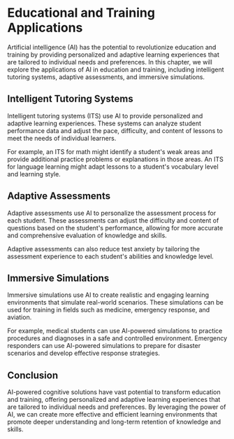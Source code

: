 Educational and Training Applications
================================================================================

Artificial intelligence (AI) has the potential to revolutionize education and training by providing personalized and adaptive learning experiences that are tailored to individual needs and preferences. In this chapter, we will explore the applications of AI in education and training, including intelligent tutoring systems, adaptive assessments, and immersive simulations.

Intelligent Tutoring Systems
----------------------------

Intelligent tutoring systems (ITS) use AI to provide personalized and adaptive learning experiences. These systems can analyze student performance data and adjust the pace, difficulty, and content of lessons to meet the needs of individual learners.

For example, an ITS for math might identify a student's weak areas and provide additional practice problems or explanations in those areas. An ITS for language learning might adapt lessons to a student's vocabulary level and learning style.

Adaptive Assessments
--------------------

Adaptive assessments use AI to personalize the assessment process for each student. These assessments can adjust the difficulty and content of questions based on the student's performance, allowing for more accurate and comprehensive evaluation of knowledge and skills.

Adaptive assessments can also reduce test anxiety by tailoring the assessment experience to each student's abilities and knowledge level.

Immersive Simulations
---------------------

Immersive simulations use AI to create realistic and engaging learning environments that simulate real-world scenarios. These simulations can be used for training in fields such as medicine, emergency response, and aviation.

For example, medical students can use AI-powered simulations to practice procedures and diagnoses in a safe and controlled environment. Emergency responders can use AI-powered simulations to prepare for disaster scenarios and develop effective response strategies.

Conclusion
----------

AI-powered cognitive solutions have vast potential to transform education and training, offering personalized and adaptive learning experiences that are tailored to individual needs and preferences. By leveraging the power of AI, we can create more effective and efficient learning environments that promote deeper understanding and long-term retention of knowledge and skills.
